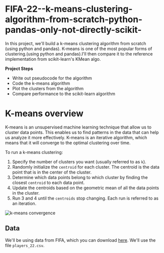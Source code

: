 # FIFA-22--k-means-clustering-algorithm-from-scratch-python-pandas-only-not-directly-scikit-
In this project, we'll build a k-means clustering algorithm from scratch (using python and pandas). K-means is one of the most popular forms of clustering.(using python and pandas).I'll then compare it to the reference implementation from scikit-learn's KMean algo.


**Project Steps**

* Write out pseudocode for the algorithm
* Code the k-means algorithm
* Plot the clusters from the algorithm
* Compare performance to the scikit-learn algorithm



# K-means overview

K-means is an unsupervised machine learning technique that allow us to cluster data points.  This enables us to find patterns in the data that can help us analyze it more effectively.  K-means is an iterative algorithm, which means that it will converge to the optimal clustering over time.

To run a k-means clustering:

1. Specify the number of clusters you want (usually referred to as `k`).
2. Randomly initialize the `centroid` for each cluster.  The centroid is the data point that is in the center of the cluster.  
3. Determine which data points belong to which cluster by finding the closest `centroid` to each data point.
4. Update the centroids based on the geometric mean of all the data points in the cluster.
5. Run 3 and 4 until the `centroids` stop changing.  Each run is referred to as an iteration.


![k-means convergence](images/K-means_convergence.gif)

## Data

We'll be using data from FIFA, which you can download [here](https://www.kaggle.com/datasets/stefanoleone992/fifa-22-complete-player-dataset).  We'll use the file `players_22.csv`.


